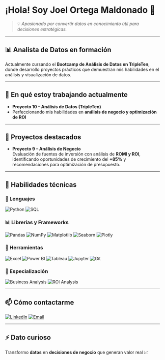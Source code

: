 # ¡Hola! Soy Joel Ortega Maldonado 👋

> 💡 *Apasionado por convertir datos en conocimiento útil para decisiones estratégicas.*

---

## 📊 Analista de Datos en formación
Actualmente cursando el **Bootcamp de Análisis de Datos en TripleTen**, donde desarrollo proyectos prácticos que demuestran mis habilidades en el análisis y visualización de datos.

---

## 🔭 En qué estoy trabajando actualmente
- **Proyecto 10 – Análisis de Datos (TripleTen)**
- Perfeccionando mis habilidades en **análisis de negocio y optimización de ROI**

---

## 🌱 Proyectos destacados
- **Proyecto 9 – Análisis de Negocio**  
  Evaluación de fuentes de inversión con análisis de **ROMI y ROI**, identificando oportunidades de crecimiento del **+85%** y recomendaciones para optimización de presupuesto.

---

## 💼 Habilidades técnicas

### 🐍 Lenguajes
![Python](https://img.shields.io/badge/Python-3776AB?style=for-the-badge&logo=python&logoColor=white)
![SQL](https://img.shields.io/badge/SQL-003B57?style=for-the-badge&logo=postgresql&logoColor=white)


### 📊 Librerías y Frameworks
![Pandas](https://img.shields.io/badge/Pandas-150458?style=for-the-badge&logo=pandas&logoColor=white)
![NumPy](https://img.shields.io/badge/NumPy-013243?style=for-the-badge&logo=numpy&logoColor=white)
![Matplotlib](https://img.shields.io/badge/Matplotlib-11557c?style=for-the-badge&logo=python&logoColor=white)
![Seaborn](https://img.shields.io/badge/Seaborn-3776AB?style=for-the-badge&logo=python&logoColor=white)
![Plotly](https://img.shields.io/badge/Plotly-3F4F75?style=for-the-badge&logo=plotly&logoColor=white)

### 🧰 Herramientas
![Excel](https://img.shields.io/badge/Excel-217346?style=for-the-badge&logo=microsoft-excel&logoColor=white)
![Power BI](https://img.shields.io/badge/Power%20BI-F2C811?style=for-the-badge&logo=powerbi&logoColor=black)
![Tableau](https://img.shields.io/badge/Tableau-E97627?style=for-the-badge&logo=tableau&logoColor=white)
![Jupyter](https://img.shields.io/badge/Jupyter-F37626?style=for-the-badge&logo=jupyter&logoColor=white)
![Git](https://img.shields.io/badge/Git-F05033?style=for-the-badge&logo=git&logoColor=white)

### 🎯 Especialización
![Business Analysis](https://img.shields.io/badge/Business_Analysis-FF6B6B?style=for-the-badge&logo=analytics&logoColor=white)
![ROI Analysis](https://img.shields.io/badge/ROI_Analysis-4ECDC4?style=for-the-badge&logo=chartdotjs&logoColor=white)

---

## 📫 Cómo contactarme
[![LinkedIn](https://img.shields.io/badge/LinkedIn-0077B5?style=for-the-badge&logo=linkedin&logoColor=white)](https://www.linkedin.com/in/joel-ortega-maldonado/)
[![Email](https://img.shields.io/badge/Email-D14836?style=for-the-badge&logo=gmail&logoColor=white)](mailto:lic.joelorma@gmail.com)

---

## ⚡ Dato curioso
Transformo **datos** en **decisiones de negocio** que generan valor real 📈

